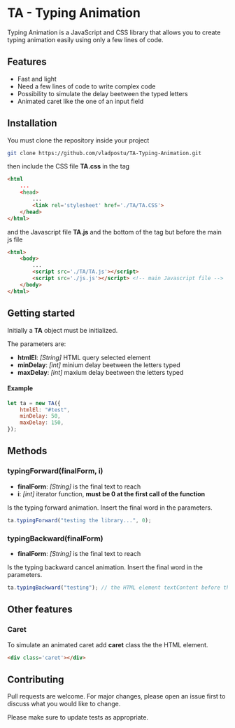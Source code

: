 

# TA - Typing Animation 

Typing Animation is a JavaScript and CSS library that allows you to create typing animation easily using only a few lines of code.

## Features

- Fast and light
- Need a few lines of code to write complex code
- Possibility to simulate the delay beetween the typed letters
- Animated caret like the one of an input field

## Installation 

You must clone the repository inside your project

```bash
git clone https://github.com/vladpostu/TA-Typing-Animation.git 
```
then include the CSS file **TA.css** in the <head> tag

```html
<html
    ...
    <head>
        ... 
        <link rel='stylesheet' href='./TA/TA.CSS'>
    </head>
</html>
```
and the Javascript file **TA.js** and the bottom of the <body> tag but before the main js file

```html
<html>
    <body>
        ...
        <script src='./TA/TA.js'></script>
        <script src='./js.js'></script> <!-- main Javascript file --> 
    </body>
</html>
```

## Getting started

Initially a **TA** object must be initialized.

The parameters are: 

- **htmlEl**: *[String]* HTML query selected element
- **minDelay**:  *[int]* minium delay beetween the letters typed
- **maxDelay**:  *[int]* maxium delay beetween the letters typed


#### Example

```js
let ta = new TA({
    htmlEl: "#test",
    minDelay: 50,
    maxDelay: 150,
});
```
## Methods

### typingForward(finalForm, i) 
- **finalForm**: *[String]* is the final text to reach
- **i**: *[int]* iterator function, **must be 0 at the first call of the function**


Is the typing forward animation. Insert the final word in the parameters.

```js
ta.typingForward("testing the library...", 0);
```

### typingBackward(finalForm) 
- **finalForm**: *[String]* is the final text to reach


Is the typing backward cancel animation. Insert the final word in the parameters.

```js
ta.typingBackward("testing"); // the HTML element textContent before the function was "testing the library..."
```

## Other features

### Caret

To simulate an animated caret add **caret** class the the HTML element.

```html
<div class='caret'></div>
```

## Contributing
Pull requests are welcome. For major changes, please open an issue first to discuss what you would like to change.

Please make sure to update tests as appropriate.
